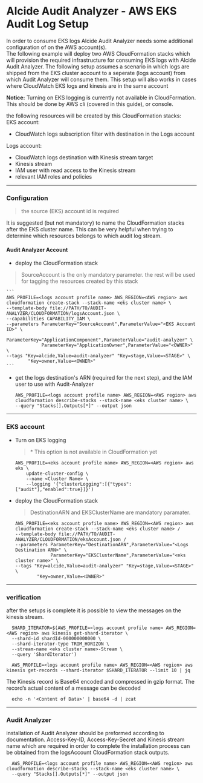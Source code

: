 # Alcide Audit Analyzer - AWS EKS Audit Log Setup

In order to consume EKS logs Alcide Audit Analyzer needs some additional configuration of on the AWS account(s). <br />
The following example will deploy two AWS CloudFormation stacks which will provision the required infrastructure for consuming EKS logs with Alcide Audit Analyzer. The following setup assumes a scenario in which logs are shipped from the EKS cluster account to a seperate (logs account) from which Audit Analyzer will consume them. This setup will also works in cases where CloudWatch EKS logs and kinesis are in the same account<br />

**Notice:** Turning on EKS logging is currently not available in CloudFormation. This should be done by AWS cli (covered in this guide), or console.

the following resources will be created by this CloudFormation stacks:<br />
EKS account:
  - CloudWatch logs subscription filter with destination in the Logs account

Logs account:
  - CloudWatch logs destination with Kinesis stream target
  - Kinesis stream
  - IAM user with read access to the Kinesis stream
  - relevant IAM roles and policies


---
### Configuration

> the source (EKS) account id is required

It is suggested (but not mandatory) to name the CloudFormation stacks after the EKS cluster name. This can be very helpful when trying to determine which resources belongs to which audit log stream.  


#### Audit Analyzer Account

  * deploy the CloudFormation stack
  > SourceAccount is the only mandatory parameter. the rest will be used for tagging the resources created by this stack <br />

    ```
    AWS_PROFILE=<logs account profile name> AWS_REGION=<AWS region> aws cloudformation create-stack --stack-name <eks cluster name> \
    --template-body file://PATH/TO/AUDIT-ANALYZER/CLOUDFORMATION/logsAccount.json \
    --capabilities CAPABILITY_IAM \
    --parameters ParameterKey="SourceAccount",ParameterValue="<EKS Account ID>" \
                 ParameterKey="ApplicationComponent",ParameterValue="audit-analyzer" \
                 ParameterKey="ApplicationOwner",ParameterValue="<OWNER>" \
    --tags "Key=alcide,Value=audit-analyzer" "Key=stage,Value=<STAGE>" \
            "Key=owner,Value=<OWNER>"
    ```
  * get the logs destination's ARN (required for the next step), and the IAM user to use with Audit-Analyzer

    ```
    AWS_PROFILE=<logs account profile name> AWS_REGION=<AWS region> aws cloudformation describe-stacks --stack-name <eks cluster name> \
    --query "Stacks[].Outputs[*]" --output json
    ```
---
### EKS account

  * Turn on EKS logging
    > \* This option is not available in CloudFormation yet

    ```
    AWS_PROFILE=<eks account profile name> AWS_REGION=<AWS region> aws eks \
        update-cluster-config \
        --name <Cluster Name> \
        --logging '{"clusterLogging":[{"types":["audit"],"enabled":true}]}')
    ```

  * deploy the CloudFormation stack
    > DestinationARN and EKSClusterName are mandatory paramater.<br />

    ```
    AWS_PROFILE=<eks account profile name> AWS_REGION=<AWS region> aws cloudformation create-stack --stack-name <eks cluster name> /
    --template-body file://PATH/TO/AUDIT-ANALYZER/CLOUDFORMATION/eksAccount.json /
    --parameters ParameterKey="DestinationARN",ParameterValue="<Logs Destination ARN>" \
                 ParameterKey="EKSClusterName",ParameterValue="<eks cluster name>" \
    --tags "Key=alcide,Value=audit-analyzer" "Key=stage,Value=<STAGE>" \
            "Key=owner,Value=<OWNER>"
    ```
---
### verification
after the setups is complete it is possible to view the messages on the kinesis stream.
  ```
    SHARD_ITERATOR=$(AWS_PROFILE=<logs account profile name> AWS_REGION=<AWS region> aws kinesis get-shard-iterator \
    --shard-id shardId-000000000000 \
    --shard-iterator-type TRIM_HORIZON \
    --stream-name <eks cluster name>-Stream \
    --query 'ShardIterator')
  ```
  ```
    AWS_PROFILE=<logs account profile name> AWS_REGION=<AWS region> aws kinesis get-records --shard-iterator $SHARD_ITERATOR --limit 10 | jq
  ```

  The Kinesis record is Base64 encoded and compressed in gzip format. The record’s actual
  content of a message can be decoded
  ```
    echo -n '<Content of Data>' | base64 -d | zcat
  ```
---

### Audit Analyzer

installation of Audit Analyzer should be preformed according to documentation.
Access-Key-ID, Access-Key-Secret and Kinesis stream name which are required in order to complete the installation process can be obtained from the logsAccount CloudFormation stack outputs.
```
  AWS_PROFILE=<logs account profile name> AWS_REGION=<AWS region> aws cloudformation describe-stacks --stack-name <eks cluster name> \
  --query "Stacks[].Outputs[*]" --output json
```
